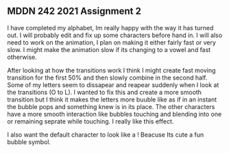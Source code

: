 ## MDDN 242 2021 Assignment 2

I have completed my alphabet, Im really happy with the way it has turned out. I will probably edit and fix up some characters before hand in. I will also need to work on the animation, I plan on making it either fairly fast or very slow. I might make the animation slow if its changing to a vowel and fast otherwise.

After looking at how the transitions work I think I might create fast moving transition for the first 50% and then slowly combine in the second half. Some of my letters seem to dissapear and reapear suddenly when I look at the transitions (O to L). I wanted to fix this and create a more smooth transition but I think it makes the letters more buuble like as if in an instant the bubble pops and something knew is in its place. The other characters have a more smooth interaction like bubbles touching and blending into one or remaining seprate while touching. I really like this effect.

I also want the default character to look like a ! Beacuse Its cute a fun bubble symbol.
